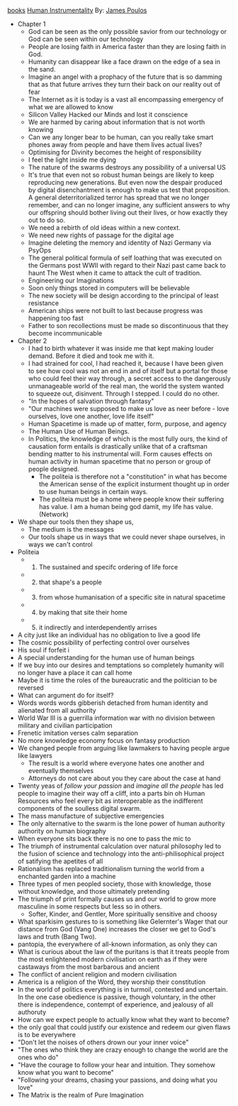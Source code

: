 [books](../Type/books.md) [Human Instrumentality](../../Wiki/Concepts/List/Human%20Instrumentality.md)
By: [James Poulos](../../../MyDendronExistence/Relationships/People/James%20Poulos.md)
* Chapter 1
	* God can be seen as the only possible savior from our technology or God can be seen within our technology
	* People are losing faith in America faster than they are losing faith in God.
	* Humanity can disappear like a face drawn on the edge of a sea in the sand.
	* Imagine an angel with a prophacy of the future that is so damming that as that future arrives they turn their back on our reality out of fear
	* The Internet as it is today is a vast all encompassing emergency of what we are allowed to know
	* Silicon Valley Hacked our Minds and lost it conscience
	* We are harmed by caring about information that is not worth knowing
	* Can we any longer bear to be human, can you really take smart phones away from people and have them lives actual lives?
	* Optimising for Divinity becomes the height of responsibility
	* I feel the light inside me dying
	* The nature of the swarms destroys any possibility of a universal US
	* It's true that even not so robust human beings are likely to keep reproducing new generations. But even now the despair produced by digital disenchantment is enough to make us test that proposition. A general deterritorialized terror has spread that we no longer remember, and can no longer imagine, any sufficient answers to why our offspring should bother living out their lives, or how exactly they out to do so.
	* We need a rebirth of old ideas within a new context.
	* We need new rights of passage for the digital age
	* Imagine deleting the memory and identity of Nazi Germany via PsyOps
	* The general political formula of self loathing that was executed on the Germans post WWII with regard to their Nazi past came back to haunt The West when it came to attack the cult of tradition.
	* Engineering our Imaginations
	* Soon only things stored in computers will be believable
	* The new society will be design according to the principal of least resistance
	* American ships were not built to last because progress was happening too fast
	* Father to son recollections must be made so discontinuous that they become incommunicable
* Chapter 2
	* I had to birth whatever it was inside me that kept making louder demand. Before it died and took me with it.
	* I had strained for cool, I had reached it, because I have been given to see how cool was not an end in and of itself but a portal for those who could feel their way through, a secret access to the dangerously unmanageable world of the real man, the world the system wanted to squeeze out, disinvent. Through I stepped. I could do no other.
	* "In the hopes of salvation through fantasy"
	* "Our machines were supposed to make us love as neer before - love ourselves, love one another, love life itself"
	* Human Spacetime is made up of matter, form,  purpose, and agency
	* The Human Use of Human Beings.
	* In Politics, the knowledge of which is the most fully ours, the kind of causation form entails is drastically unlike that of a craftsman bending matter to his instrumental will. Form causes effects on human activity in human spacetime that no person or group of people designed.
		* The politeia is therefore not a "constitution" in what has become the American sense of the explicit insturment thought up in order to use human beings in  certain ways.
		* The politeia must be a home where people know their suffering has value. I am a human being god damit, my life has value. (Network)
* We shape our tools then they shape us, 
	* The medium is the messages
	* Our tools shape us in ways that we could never shape ourselves, in ways we can't control
* Politeia
	* 1. The sustained and specifc ordering of life force
	* 2. that shape's a people
	* 3. from whose humanisation of a specific site in natural spacetime
	* 4. by making that site their home
	* 5. it indirectly and interdependently arrises
* A city just like an individual has no obligation to live a good life
* The cosmic possibility of perfecting control over ourselves
* His soul if forfeit i
* A special understanding for the human use of human beings
* If we buy into our desires and temptations so completely humanity will no longer have a place it can call home
* Maybe it is time the roles of the bureaucratic and the politician to be reversed
* What can argument do for itself?
* Words words words gibberish detached from human identity and alienated from all authority
* World War III is a guerrilla information war with no division between military and civilian participation
* Frenetic imitation verses calm separation
* No more knowledge economy focus on fantasy production
* We changed people from arguing like lawmakers to having people argue like lawyers
	* The result is a world where everyone hates one another and eventually themselves
	* Attorneys do not care about you they care about the case at hand
* Twenty yeas of *follow your passion* and *imagine all the people* has led people to imagine their way off a cliff, into a parts bin oh Human Resources who feel every bit as interoperable as the indifferent components of the soulless digital swarm.
* The mass manufacture of subjective emergencies
* The only alternative to the swarm is the lone power of human authority authority on human biography
* When everyone sits back there is no one to pass the mic to
* The triumph of instrumental calculation over natural philosophy led to the fusion of science and technology into the anti-philisophical  project of satifying the apetites of all
* Rationalism has replaced traditionalism turning the world from a enchanted garden into a machine
* Three types of men peopled society, those with knowledge, those without knowledge, and those ultimately pretending
* The triumph of print formally causes us and our world to grow more masculine in some respects but less so in others.
	* Softer, Kinder, and Gentler, More spiritually sensitive and choosy
* What sparkisim gestures to is something like Gelernter's Wager that our distance from God (Vang One) increases the closer we get to God's laws and truth (Bang Two).
* pantopia, the everywhere of all-known information, as only they can
* What is curious about the law of the puritans is that it treats people from the most enlightened modern civilisation on earth as if they were castaways from the most barbarous and ancient
* The conflict of ancient religion and modern civilisation
* America is a religion of the Word, they worship their constitution
* In the world of politics everything is in turmoil, contested and uncertain. In the one case obedience is passive, though voluntary, in the other there is independence, contempt of experience, and jealousy of all authoruty
* How can we expect people to actually know what they want to become?
* the only goal that could justify our existence and redeem our given flaws is to be everywhere
* "Don't let the noises of others drown our your inner voice"
* "The ones who think they are crazy enough to change the world are the ones who do"
* "Have the courage to follow your hear and intuition. They somehow know what you want to become"
* "Following your dreams, chasing your passions, and doing what you love"
* The Matrix is the realm of Pure Imagination